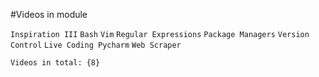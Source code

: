 #Videos in module

`Inspiration III`
`Bash`
`Vim`
`Regular Expressions`
`Package Managers`
`Version Control`
`Live Coding Pycharm`
`Web Scraper`

`Videos in total: {8}`
